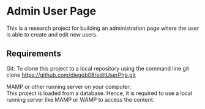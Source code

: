 # Admin User Page #

This is a research project for building an administration page where the user is able to create and edit new users.

## Requirements

Git:
To clone this project to a local repository using the command line git clone https://github.com/diegob08/editUserPhp.git

MAMP or other running server on your computer:   
This project is loaded from a database. Hence, it is required to use a local running server like MAMP or WAMP to access the content.

